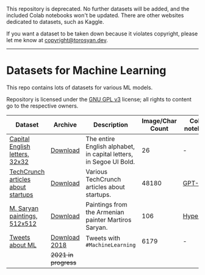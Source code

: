This repository is deprecated. No further datasets will be added, and the included Colab notebooks won't be updated. There are other websites dedicated to datasets, such as Kaggle.

If you want a dataset to be taken down because it violates copyright, please let me know at copyright@torosyan.dev.

---

# Datasets for Machine Learning
This repo contains lots of datasets for various ML models.

Repository is licensed under the [GNU GPL v3](LICENSE) license; all rights to content go to the respective owners.

| Dataset | Archive | Description | Image/Char Count | Colab notebook |
| ------- | ------- | ----------- | --------------------- | -------------- |
| [Capital English letters, 32x32](Capital_English_alphabet) | [Download](Archives/Capital_English_alphabet.zip) | The entire English alphabet, in capital letters, in Segoe UI Bold. | 26 | - |
| [TechCrunch articles about startups](TechCrunch) | [Download](TechCrunch/techcrunch.txt) | Various TechCrunch articles about startups. | 48180 | [GPT-2](Colab/TechCrunch_GPT_2.ipynb) |
| [M. Saryan paintings, 512x512](Saryan512) | [Download](Archives/Saryan512.zip) | Paintings from the Armenian painter Martiros Saryan. | 106 | [HyperGAN](Colab/Saryan_HyperGAN.ipynb) |
| [Tweets about ML](Tweet) | [Download 2018](Tweet/Tweet_Dataset_2018.txt) | Tweets with `#MachineLearning` | 6179 | - |
|  | ~~2021 in progress~~ |  |  |  |
